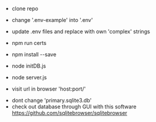 - clone repo

- change '.env-example' into '.env'
- update .env files and replace with own 'complex' strings

- npm run certs
- npm install --save

- node initDB.js
- node server.js

- visit url in browser 'host:port/'

* dont change 'primary.sqlite3.db'
* check out database through GUI with this software https://github.com/sqlitebrowser/sqlitebrowser
